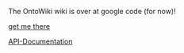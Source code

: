 The OntoWiki wiki is over at google code (for now)!

[get me there](http://code.google.com/p/ontowiki/wiki/Welcome?tm=6)

[API-Documentation](http://docs.ontowiki.net/fw/)